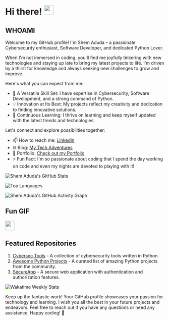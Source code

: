 # Hi there! <img src="https://github.com/TheDudeThatCode/TheDudeThatCode/blob/master/Assets/Hi.gif" width="30" />

## WHOAMI 
Welcome to my GitHub profile! I'm Shem Aduda – a passionate Cybersecurity enthusiast, Software Developer, and dedicated Python Lover.

When I'm not immersed in coding, you'll find me joyfully tinkering with new technologies and staying up late to bring my latest projects to life. I'm driven by a thirst for knowledge and always seeking new challenges to grow and improve.

Here's what you can expect from me:

- 🌟 A Versatile Skill Set: I have expertise in Cybersecurity, Software Development, and a strong command of Python.
- 💡 Innovation at Its Best: My projects reflect my creativity and dedication to finding innovative solutions.
- 🚀 Continuous Learning: I thrive on learning and keep myself updated with the latest trends and technologies.

Let's connect and explore possibilities together:

- 📫 How to reach me: [LinkedIn](https://www.linkedin.com/in/shem-aduda/)
- 🌐 Blog: [My Tech Adventures](https://aduda-shem.github.io/)
- 💼 Portfolio: [Check out my Portfolio](https://dev-portfolio-wine.vercel.app/)
- ⚡ Fun Fact: I'm so passionate about coding that I spend the day working on code and even my nights are devoted to playing with it!

![Shem Aduda's GitHub Stats](https://github-readme-stats.vercel.app/api?username=aduda-shem&show_icons=true&count_private=true&hide=prs,issues&theme=radical)

![Top Languages](https://github-readme-stats.vercel.app/api/top-langs/?username=aduda-shem&layout=compact&theme=radical)

![Shem Aduda's GitHub Activity Graph](https://activity-graph.herokuapp.com/graph?username=aduda-shem&theme=github)

## Fun GIF
<img src="https://github.com/TheDudeThatCode/TheDudeThatCode/blob/master/Assets/Hi.gif" width="30" /> 

## Featured Repositories
1. [Cybersec Tools](https://github.com/aduda-shem/cybersec-tools) - A collection of cybersecurity tools written in Python.
2. [Awesome Python Projects](https://github.com/aduda-shem/awesome-python-projects) - A curated list of amazing Python projects from the community.
3. [SecureApp](https://github.com/aduda-shem/secureapp) - A secure web application with authentication and authorization features.

![Wakatime Weekly Stats](https://github-readme-stats.vercel.app/api/wakatime?username=aduda-shem&layout=compact&theme=radical)

Keep up the fantastic work! Your GitHub profile showcases your passion for technology and learning. I wish you all the best in your future projects and endeavors. Feel free to reach out if you have any questions or need any assistance. Happy coding! 🚀
